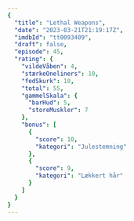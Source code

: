 ```yaml
---
{
  "title": "Lethal Weapons",
  "date": "2023-03-21T21:19:17Z",
  "imdbId": "tt0093409",
  "draft": false,
  "episode": 45,
  "rating": {
    "vildeVåben": 4,
    "stærkeOneliners": 10,
    "fedSkurk": 10,
    "total": 55,
    "gammelSkala": {
      "barHud": 5,
      "storeMuskler": 7
    },
    "bonus": [
      {
        "score": 10,
        "kategori": "Julestemning"
      },
      {
        "score": 9,
        "kategori": "Lækkert hår"
      }
    ]
  }
}
---
```


